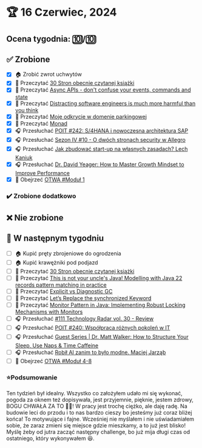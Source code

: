 # 🏆 16 Czerwiec, 2024

## Ocena tygodnia: 🔟/🔟

## ✅ Zrobione
- [x] 🏠 Zrobić zwrot uchwytów
- [x] 📗 Przeczytać [30 Stron obecnie czytanej książki](https://github.com/BartoszDabek/bdabek.pl/blob/master/miscellaneous/books.md)
- [x] 📗 Przeczytać [Async APIs - don't confuse your events, commands and state](https://blog.scottlogic.com/2024/04/22/message_types.html)
- [x] 📗 Przeczytać [Distracting software engineers is much more harmful than you think](https://zaidesanton.substack.com/p/the-biggest-problem-in-todays-work)
- [x] 📗 Przeczytać [Moje odkrycie w domenie parkingowej](https://cezarysanecki.pl/2024/05/06/moje-odkrycie-w-domenie-parkingowej/)
- [x] 📗 Przeczytać [Monad](https://java-design-patterns.com/patterns/monad/)
- [x] 🎧 Przesłuchać [POIT #242: S/4HANA i nowoczesna architektura SAP](https://porozmawiajmyoit.pl/poit-242-s-4hana-i-nowoczesna-architektura-sap/)
- [x] 🎧 Przesłuchać [Sezon IV #10 - O dwóch stronach security w Allegro](https://podtail.com/it/podcast/allegro-tech-podcast/sezon-iv-10-o-dwoch-stronach-security-w-allegro/)
- [x] 🎧 Przesłuchać [Jak zbudować start-up na własnych zasadach? Lech Kaniuk](https://zaprojektujswojezycie.pl/jak-zbudowac-start-up-na-wlasnych-zasadach-lech-kaniuk/)
- [x] 🎧 Przesłuchać [Dr. David Yeager: How to Master Growth Mindset to Improve Performance](https://www.hubermanlab.com/episode/dr-david-yeager-how-to-master-growth-mindset-to-improve-performance)
- [x] 🎥 Obejrzeć [OTWA #Moduł 1](https://www.ofensywnetestowanie.pl/)

### ✔️ Zrobione dodatkowo

## ❌ Nie zrobione

## 📝 W następnym tygodniu
- [ ] 🏠 Kupić pręty zbrojeniowe do ogrodzenia
- [ ] 🏠 Kupić krawężniki pod podjazd
- [ ] 📗 Przeczytać [30 Stron obecnie czytanej książki](https://github.com/BartoszDabek/bdabek.pl/blob/master/miscellaneous/books.md)
- [ ] 📗 Przeczytać [This is not your uncle's Java! Modelling with Java 22 records pattern matching in practice](https://event-driven.io/en/this_is_not_your_uncle_java/)
- [ ] 📗 Przeczytać [Explicit vs Diagnostic GC](https://www.javaspecialists.eu/archive/Issue317-Explicit-vs-Diagnostic-GC.html)
- [ ] 📗 Przeczytać [Let’s Replace the synchronized Keyword](https://foojay.io/today/lets-replace-the-synchronized-keyword/)
- [ ] 📗 Przeczytać [Monitor Pattern in Java: Implementing Robust Locking Mechanisms with Monitors](https://java-design-patterns.com/patterns/monitor/)
- [ ] 🎧 Przesłuchać [#111 Technology Radar vol. 30 - Review](https://patoarchitekci.io/111/)
- [ ] 🎧 Przesłuchać [POIT #240: Współpraca różnych pokoleń w IT](https://porozmawiajmyoit.pl/poit-240-wspolpraca-roznych-pokolen-w-it/)
- [ ] 🎧 Przesłuchać [Guest Series | Dr. Matt Walker: How to Structure Your Sleep, Use Naps & Time Caffeine](https://www.hubermanlab.com/episode/guest-series-dr-matt-walker-how-to-structure-your-sleep-use-naps-time-caffeine)
- [ ] 🎧 Przesłuchać [Robił AI zanim to było modne. Maciej Jarząb](https://zaprojektujswojezycie.pl/robil-ai-zanim-to-bylo-modne-maciej-jarzab/)
- [ ] 🎥 Obejrzeć [OTWA #Moduł 4-8](https://www.ofensywnetestowanie.pl/)

### ⭐Podsumowanie
Ten tydzień był idealny. Wszystko co założyłem udało mi się wykonać, pogoda za oknem też dopisywała, jest przyjemnie, pięknie, jestem zdrowy, BOGU CHWAŁA ZA TO 🤗😇! W pracy jest trochę ciężko, ale daję radę. Na budowie leci do przodu i to nas bardzo cieszy bo jesteśmy już coraz bliżej końca! To motywujące i fajne. Wcześniej nie myślałem i nie uświadamiałem sobie, że zaraz zmieni się miejsce gdzie mieszkamy, a to już jest blisko! Myślę żeby od jutra zacząć następny challenge, bo już mija długi czas od ostatniego, który wykonywałem 😆.
